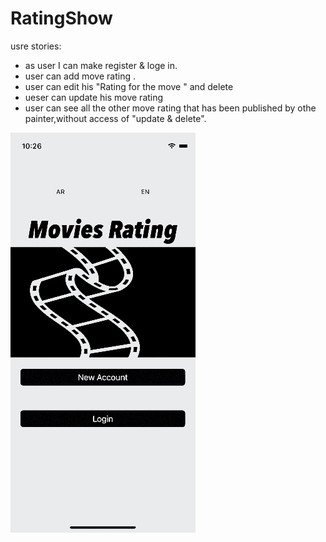 # RatingShow
usre stories:
- as user I can make register & loge in.
- user can add move rating .
- user can edit his "Rating for the move " and delete
- ueser can update his move rating 
- user can see all the other move rating that has been published by othe painter,without access of "update & delete".


![](light.gif)
